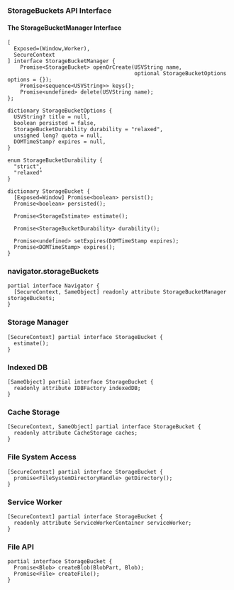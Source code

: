 ### StorageBuckets API Interface

#### The StorageBucketManager Interface
```
[
  Exposed=(Window,Worker),
  SecureContext
] interface StorageBucketManager {
    Promise<StorageBucket> openOrCreate(USVString name,
                                        optional StorageBucketOptions options = {});
    Promise<sequence<USVString>> keys();
    Promise<undefined> delete(USVString name);
};

dictionary StorageBucketOptions {
  USVString? title = null,
  boolean persisted = false,
  StorageBucketDurability durability = "relaxed",
  unsigned long? quota = null,
  DOMTimeStamp? expires = null,
}

enum StorageBucketDurability {
  "strict",
  "relaxed"
}

dictionary StorageBucket {
  [Exposed=Window] Promise<boolean> persist();
  Promise<boolean> persisted();

  Promise<StorageEstimate> estimate();

  Promise<StorageBucketDurability> durability();

  Promise<undefined> setExpires(DOMTimeStamp expires);
  Promise<DOMTimeStamp> expires();
}
```

### navigator.storageBuckets
```
partial interface Navigator {
  [SecureContext, SameObject] readonly attribute StorageBucketManager storageBuckets;
}
```

### Storage Manager
```
[SecureContext] partial interface StorageBucket {
  estimate();
}
```

### Indexed DB
```
[SameObject] partial interface StorageBucket {
  readonly attribute IDBFactory indexedDB;
}
```

### Cache Storage
```
[SecureContext, SameObject] partial interface StorageBucket {
  readonly attribute CacheStorage caches;
}
```

### File System Access
```
[SecureContext] partial interface StorageBucket {
  promise<FileSystemDirectoryHandle> getDirectory();
}
```

### Service Worker
```
[SecureContext] partial interface StorageBucket {
  readonly attribute ServiceWorkerContainer serviceWorker;
}
```

### File API
```
partial interface StorageBucket {
  Promise<Blob> createBlob(BlobPart, Blob);
  Promise<File> createFile();
}
```
